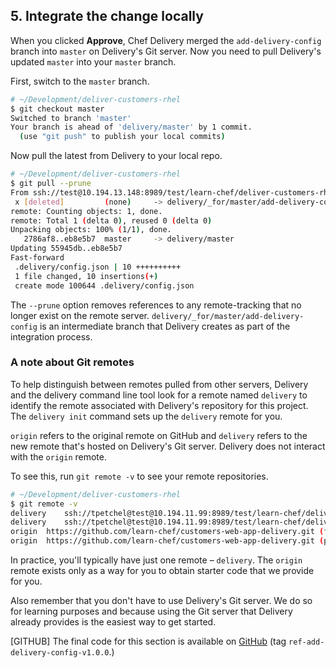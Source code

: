 ## 5. Integrate the change locally

When you clicked **Approve**, Chef Delivery merged the `add-delivery-config` branch into `master` on Delivery's Git server. Now you need to pull Delivery's updated `master` into your `master` branch.

First, switch to the `master` branch.

```bash
# ~/Development/deliver-customers-rhel
$ git checkout master
Switched to branch 'master'
Your branch is ahead of 'delivery/master' by 1 commit.
  (use "git push" to publish your local commits)
```

Now pull the latest from Delivery to your local repo.

```bash
# ~/Development/deliver-customers-rhel
$ git pull --prune
From ssh://test@10.194.13.148:8989/test/learn-chef/deliver-customers-rhel
 x [deleted]         (none)     -> delivery/_for/master/add-delivery-config
remote: Counting objects: 1, done.
remote: Total 1 (delta 0), reused 0 (delta 0)
Unpacking objects: 100% (1/1), done.
   2786af8..eb8e5b7  master     -> delivery/master
Updating 55945db..eb8e5b7
Fast-forward
 .delivery/config.json | 10 ++++++++++
 1 file changed, 10 insertions(+)
 create mode 100644 .delivery/config.json
```

The `--prune` option removes references to any remote-tracking that no longer exist on the remote server. `delivery/_for/master/add-delivery-config` is an intermediate branch that Delivery creates as part of the integration process.

### A note about Git remotes

To help distinguish between remotes pulled from other servers, Delivery and the delivery command line tool look for a remote named `delivery` to identify the remote associated with Delivery's repository for this project. The `delivery init` command sets up the `delivery` remote for you.

`origin` refers to the original remote on GitHub and `delivery` refers to the new remote that's hosted on Delivery's Git server. Delivery does not interact with the `origin` remote.

To see this, run `git remote -v` to see your remote repositories.

```bash
# ~/Development/deliver-customers-rhel
$ git remote -v
delivery	ssh://tpetchel@test@10.194.11.99:8989/test/learn-chef/deliver-customers-rhel (fetch)
delivery	ssh://tpetchel@test@10.194.11.99:8989/test/learn-chef/deliver-customers-rhel (push)
origin	https://github.com/learn-chef/customers-web-app-delivery.git (fetch)
origin	https://github.com/learn-chef/customers-web-app-delivery.git (push)
```

In practice, you'll typically have just one remote &ndash; `delivery`. The `origin` remote exists only as a way for you to obtain starter code that we provide for you.

Also remember that you don't have to use Delivery's Git server. We do so for learning purposes and because using the Git server that Delivery already provides is the easiest way to get started.

[GITHUB] The final code for this section is available on [GitHub](https://github.com/learn-chef/customers-web-app-delivery/tree/ref-add-delivery-config-v1.0.0) (tag `ref-add-delivery-config-v1.0.0`.)
